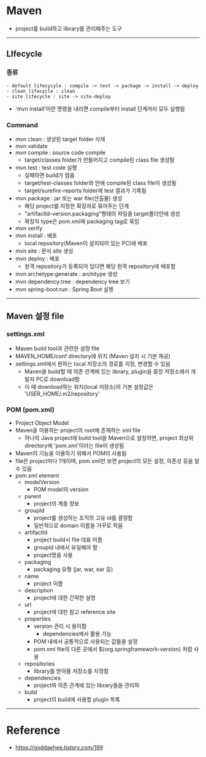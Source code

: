 # Maven

- project를 build하고 library를 관리해주는 도구

---

## LIfecycle

### 종류
    - default lifecycyle : compile -> test -> package -> install -> deploy
    - clean lifecycle : clean
    - site lifecycle : site -> site-deploy
- 'mvn install'이란 명령을 내리면 compile부터 install 단계까지 모두 실행됨

### Command

- mvn clean : 생성된 target folder 삭제
- mvn validate
- mvn compile : source code compile
    - target/classes folder가 만들어지고 compile된 class file 생성됨
- mvn test : test code 실행
    - 실패하면 build가 멈춤
    - target/test-classes folder와 안에 compile된 class file이 생성됨
    - target/surefire-reports folder에 test 결과가 기록됨
- mvn package : jar 또는 war file(산출물) 생성
    - 해당 project를 지정한 확장자로 묶어주는 단계
    - "artifactId-version.packaging"형태의 파일을 target폴더안에 생성
    - 확장자 type은 pom.xml에 packaging tag로 묶임
- mvn verify
- mvn install : 배포
    - local repository(Maven이 설치되어 있는 PC)에 배포
- mvn site : 문서 site 생성
- mvn deploy : 배포
    - 원격 repository가 등록되어 있다면 해당 원격 repository에 배포함
- mvn archetype:generate : architype 생성
- mvn dependency:tree : dependency tree 보기
- mvn spring-boot:run : Spring Boot 실행

---

## Maven 설정 file

### settings.xml

- Maven build tool과 관련한 설정 file
- MAVEN_HOME/conf directory에 위치 (Maven 설치 시 기본 제공)
- settings.xml에서 원하는 local 저장소의 경로를 지정, 변경할 수 있음
  - Maven을 build할 때 의존 관계에 있는 library, plugin을 중앙 저장소에서 개발자 PC로 download함
  - 이 때 download하는 위치(local 저장소)의 기본 설정값은 'USER_HOME/.m2/repository'

### POM (pom.xml)

- Project Object Model
- Maven을 이용하는 project의 root에 존재하는 xml file
  - 하나의 Java project에 build tool을 Maven으로 설정하면, project 최상위 directory에 'pom.xml'이라는 file이 생성됨
- Maven의 기능을 이용하기 위해서 POM이 사용됨
- file은 project마다 1개이며, pom.xml만 보면 project의 모든 설정, 의존성 등을 알 수 있음
- pom.xml element
    - modelVersion
        - POM model의 version
    - parent
        - project의 계층 정보
    - groupId
        - project를 생성하는 조직의 고유 id를 결정함
        - 일반적으로 domain 이름을 거꾸로 적음
    - artifactId
        - project build시 file 대표 이름
        - groupId 내에서 유일해야 함
        - project명을 사용
    - packaging
        - packaging 유형 (jar, war, ear 등)
    - name
        - project 이름
    - description
        - project에 대한 간략한 설명
    - url
        - project에 대한 참고 reference site
    - properties
        - version 관리 시 용이함
            - dependencies에서 활용 가능
        - POM 내에서 공통적으로 사용되는 값들을 설정
        - pom.xml file의 다른 곳에서 ${org.springframework-version} 처럼 사용
    - repositories
        - library를 받아올 저장소를 지정함
    - dependencies
        - project와 의존 관계에 있는 library들을 관리하
    - build
        - project의 build에 사용할 plugin 목록

---

# Reference

- https://goddaehee.tistory.com/199
